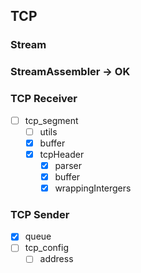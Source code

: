 ## TCP
### Stream
### StreamAssembler -> OK
### TCP Receiver
- [ ] tcp_segment
  - [ ] utils
  - [x] buffer
  - [x] tcpHeader
    - [x] parser
    - [x] buffer
    - [x] wrappingIntergers
### TCP Sender
- [x] queue
- [ ] tcp_config
  - [ ] address